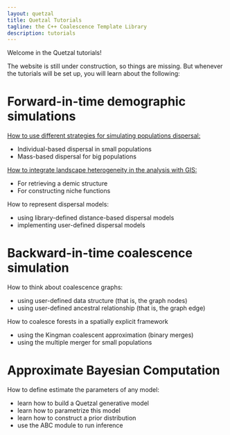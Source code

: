 ```yaml
---
layout: quetzal
title: Quetzal Tutorials
tagline: the C++ Coalescence Template Library
description: tutorials
---
```


Welcome in the Quetzal tutorials!

The website is still under construction, so things are missing. But whenever the tutorials
will be set up, you will learn about the following:

# Forward-in-time demographic simulations

 [How to use different strategies for simulating populations dispersal:](tuto_demography.html)

- Individual-based dispersal in small populations
- Mass-based dispersal for big populations

 [How to integrate landscape heterogeneity in the analysis with GIS:](tuto_geography.html)

- For retrieving a demic structure
- For constructing niche functions

 How to represent dispersal models:

  - using library-defined distance-based dispersal models
  - implementing user-defined dispersal models

# Backward-in-time coalescence simulation

How to think about coalescence graphs:

- using user-defined data structure (that is, the graph nodes)
- using user-defined ancestral relationship (that is, the graph edge)

How to coalesce forests in a spatially explicit framework

- using the Kingman coalescent approximation (binary merges)
- using the multiple merger for small populations

# Approximate Bayesian Computation

How to define estimate the parameters of any model:

- learn how to build a Quetzal generative model
- learn how to parametrize this model
- learn how to construct a prior distribution
- use the ABC module to run inference
